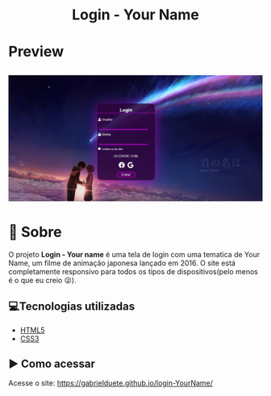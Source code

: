 <h1 align='center'>
    Login - Your Name
</h1>

# Preview 

<h2>
    <img src='tb-login.png'>
</h2>


# 📝 Sobre

O projeto **Login - Your name** é uma tela de login com uma tematica de Your Name, um filme de animação japonesa lançado em 2016. O site está completamente responsivo para todos os tipos de dispositivos(pelo menos é o que eu creio 😜).

## 💻Tecnologias utilizadas

- [HTML5](https://developer.mozilla.org/pt-BR/docs/Web/HTML/HTML5)
- [CSS3](https://www.w3.org/Style/CSS/Overview.en.html)

## ▶ Como acessar

Acesse o site: https://gabrielduete.github.io/login-YourName/

